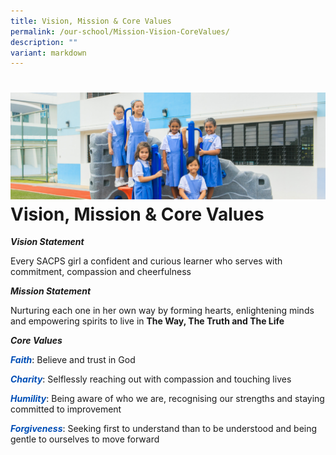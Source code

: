 ```yaml
---
title: Vision, Mission & Core Values
permalink: /our-school/Mission-Vision-CoreValues/
description: ""
variant: markdown
---
```

![](/images/Banners/banner_ourschool__1_.jpg)
Vision, Mission &amp; Core Values
================

<strong><em>Vision Statement</em></strong>

Every SACPS girl a confident and curious learner who serves with commitment, compassion and cheerfulness

<strong><em>Mission Statement</em></strong>

Nurturing each one in her own way by forming hearts, enlightening minds and empowering spirits to live in <strong>The Way, The Truth and The Life</strong>

<strong><em>Core Values</em></strong>

<strong><span style="color: #004eb6;"><em>Faith</em></span></strong><span style="color: #000000;">: </span>Believe and trust in God

<strong><span style="color: #004eb6;"><em>Charity</em></span></strong><span style="color: #000000;">: </span>Selflessly reaching out with compassion and touching lives

<strong><span style="color: #004eb6;"><em>Humility</em></span></strong><span style="color: #000000;">: </span> Being aware of who we are, recognising our strengths and staying committed to improvement

<strong><span style="color: #004eb6;"><em>Forgiveness</em></span></strong><span style="color: #000000;">: </span> Seeking first to understand than to be understood and being gentle to ourselves to move forward

&nbsp;